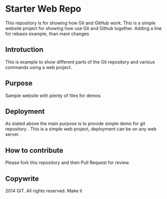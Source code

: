 # Starter Web Repo

This repository is for showing how Git and GitHub work. This is a simple website project for showing how use Git and Github together. Adding a line for rebasis example, than mare changes 

## Introtuction
This is example to show different parts of the Git repository and various commands using a web project.

## Purpose

Sample website with plenty of files for demos

## Deployment
As stated above the main purpose is to provide simple demo for git repository
. 
This is a simple web project, deployment can be on any web server.

## How to contribute

Please fork this repository and then Pull Request for review.

## Copywrite 

2014 GIT. All rights reserved. Make it 